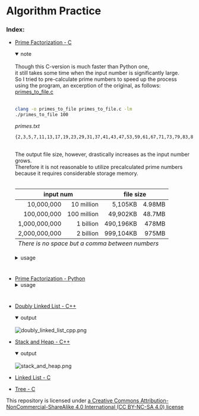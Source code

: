 # Algorithm Practice

### Index:

- [Prime Factorization - C](./c/prime_factorization.c)
    <details open>
    <summary>note </summary>
    <br>
    Though this C-version is much faster than Python one,<br>
    it still takes some time when the input number is significantly large.<br>
    So I tried to pre-calculate prime numbers to speed up the process<br>
    using the program, an excerption of the original, as follows:<br>
    <a href="./c/primes_to_file.c">primes_to_file.c</a><br><br>
   
    
    ```bash
    clang -o primes_to_file primes_to_file.c -lm
    ./primes_to_file 100
    ```
    _primes.txt_<br>
    ```
    {2,3,5,7,11,13,17,19,23,29,31,37,41,43,47,53,59,61,67,71,73,79,83,89,97}
    ```
    <br>
    The output file size, however, drastically increases as the input number grows.<br>
    Therefore it is not reasonable to utilize precalculated prime numbers<br>
    because it requires considerable storage memory.<br><br>
    <table>
        <thead>
            <tr>
                <th colspan="2" style="text-align:center">input num</th>
                <th colspan="2" style="text-align:center">file size</th>
            </tr>
        </thead>
        <tbody style="text-align:right">
            <tr>
                <td>10,000,000</td>
                <td>10 million</td>
                <td>5,105KB</td>
                <td>4.98MB</td>
            </tr>
            <tr>
                <td>100,000,000</td>
                <td>100 million</td>
                <td>49,902KB</td>
                <td>48.7MB</td>   
            </tr>
            <tr>
                <td>1,000,000,000</td>
                <td>1 billion</td>
                <td>490,196KB</td>
                <td>478MB</td>
            </tr>
            <tr>
                <td>2,000,000,000</td>
                <td>2 billion</td>
                <td>999,104KB</td>
                <td>975MB</td>
            </tr>
        </tbody>
        <tfoot>
            <tr style="font-style: italic">
                <td colspan="4">There is no space but a comma between numbers</td>
            </tr>
        </tfoot>
    </table>
    </details>

    <details>
    <summary>usage </summary>
    <br>
    <image alt="fact_usage_c.png" src="./screenshots/fact_usage_c.png">
    </details>

#

- [Prime Factorization - Python](./python/prime_factorization.py)
    <details>
    <summary>usage </summary>
    <br>
    <image alt="fact_usage_py.png" src="./screenshots/fact_usage_py.png">
    </details>

#

- [Doubly Linked List - C++](./cpp/doubly_linked_list.cpp)
    <details open>
    <summary>output </summary>
    <br>
    <image alt="doubly_linked_list_cpp.png" src="./screenshots/doubly_linked_list_cpp.png">
    </details>


- [Stack and Heap - C++](./cpp/stack_and_heap.cpp)
    <details open>
    <summary>output </summary>
    <br>
    <image alt="stack_and_heap.png" src="./screenshots/stack_and_heap.png">
    </details>

- [Linked List - C](./c/linked_list.c)
- [Tree - C](./c/tree.c)


This repository is licensed under [a Creative Commons Attribution-NonCommercial-ShareAlike 4.0 International (CC BY-NC-SA 4.0) license](https://creativecommons.org/licenses/by-nc-sa/4.0/)
